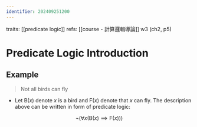```yaml
---
identifier: 202409251200
---
```

traits: [[predicate logic]]
refs: [[course - 計算邏輯導論]] w3 (ch2, p5)
# Predicate Logic Introduction
## Example
> Not all birds can fly

- Let $\text{B}(x)$ denote $x$ is a bird and $\text{F}(x)$ denote that $x$ can fly.
The description above can be written in form of predicate logic:

$$
\lnot(\forall x (\text{B}(x) \implies \text{F}(x)))
$$